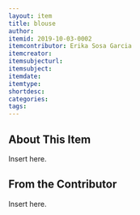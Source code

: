 ```yaml
---
layout: item
title: blouse
author:
itemid: 2019-10-03-0002
itemcontributor: Erika Sosa Garcia
itemcreator:
itemsubjecturl:
itemsubject:
itemdate:
itemtype:
shortdesc:
categories:
tags:
---
```


## About This Item

Insert here.

## From the Contributor

Insert here.
